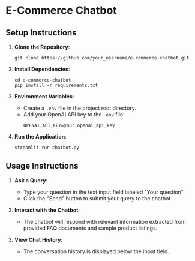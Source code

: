 # E-Commerce Chatbot


## Setup Instructions

1. **Clone the Repository**: 
    ```
    git clone https://github.com/your_username/e-commerce-chatbot.git
    ```

2. **Install Dependencies**: 
    ```
    cd e-commerce-chatbot
    pip install -r requirements.txt
    ```

3. **Environment Variables**:
    - Create a `.env` file in the project root directory.
    - Add your OpenAI API key to the `.env` file:
        ```
        OPENAI_API_KEY=your_openai_api_key
        ```

4. **Run the Application**:
    ```
    streamlit run chatbot.py
    ```



## Usage Instructions

1. **Ask a Query**:
    - Type your question in the text input field labeled "Your question".
    - Click the "Send" button to submit your query to the chatbot.

2. **Interact with the Chatbot**:
    - The chatbot will respond with relevant information extracted from provided FAQ documents and sample product listings.

3. **View Chat History**:
    - The conversation history is displayed below the input field.
